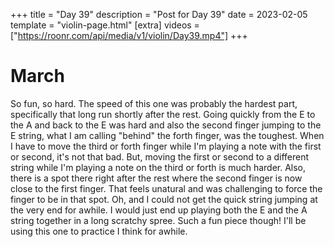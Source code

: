 +++
title = "Day 39"
description = "Post for Day 39"
date = 2023-02-05
template = "violin-page.html"
[extra]
videos = ["https://roonr.com/api/media/v1/violin/Day39.mp4"]
+++

# March
So fun, so hard. The speed of this one was probably the hardest part, specifically that long run shortly after the rest. Going quickly from the E to the A and back to the E was hard and also the second finger jumping to the E string, what I am calling "behind" the forth finger, was the toughest. When I have to move the third or forth finger while I'm playing a note with the first or second, it's not that bad. But, moving the first or second to a different string while I'm playing a note on the third or forth is much harder. Also, there is a spot there right after the rest where the second finger is now close to the first finger. That feels unatural and was challenging to force the finger to be in that spot. Oh, and I could not get the quick string jumping at the very end for awhile. I would just end up playing both the E and the A string together in a long scratchy spree. Such a fun piece though! I'll be using this one to practice I think for awhile. 
